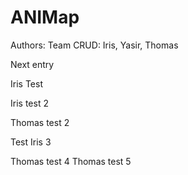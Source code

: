 # ANIMap

Authors: Team CRUD:  Iris, Yasir, Thomas

Next entry

Iris Test

Iris test 2

Thomas test 2

Test Iris 3

Thomas test 4
Thomas test 5
